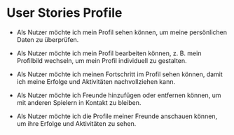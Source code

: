 # User Stories Profile

- Als Nutzer möchte ich mein Profil sehen können, um meine persönlichen Daten zu überprüfen.

- Als Nutzer möchte ich mein Profil bearbeiten können, z. B. mein Profilbild wechseln, um mein Profil individuell zu gestalten.

- Als Nutzer möchte ich meinen Fortschritt im Profil sehen können, damit ich meine Erfolge und Aktivitäten nachvollziehen kann.

- Als Nutzer möchte ich Freunde hinzufügen oder entfernen können, um mit anderen Spielern in Kontakt zu bleiben.

- Als Nutzer möchte ich die Profile meiner Freunde anschauen können, um ihre Erfolge und Aktivitäten zu sehen.
